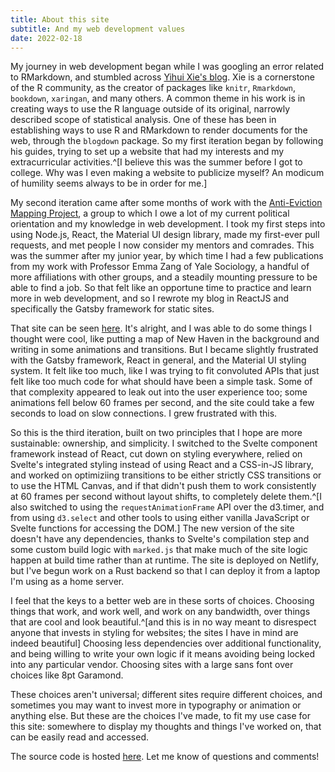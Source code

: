 ```yaml
---
title: About this site
subtitle: And my web development values
date: 2022-02-18
---
```


My journey in web development began while I was googling an
error related to RMarkdown, and stumbled across
[Yihui Xie's blog](https://yihui.org/). Xie is a cornerstone
of the R community, as the creator of packages like `knitr`,
`Rmarkdown`, `bookdown`, `xaringan`, and many others. A
common theme in his work is in creating ways to use the R
language outside of its original, narrowly described scope
of statistical analysis. One of these has been in
establishing ways to use R and RMarkdown to render documents
for the web, through the `blogdown` package. So my first
iteration began by following his guides, trying to set up a
website that had my interests and my extracurricular
activities.^[I believe this was the summer before I got to
college. Why was I even making a website to publicize
myself? An modicum of humility seems always to be in order
for me.]

My second iteration came after some months of work with the
[Anti-Eviction Mapping Project](https://antievictionmap.com),
a group to which I owe a lot of my current political
orientation and my knowledge in web development. I took my
first steps into using Node.js, React, the Material UI
design library, made my first-ever pull requests, and met
people I now consider my mentors and comrades. This was the
summer after my junior year, by which time I had a few
publications from my work with Professor Emma Zang of Yale
Sociology, a handful of more affiliations with other groups,
and a steadily mounting pressure to be able to find a job.
So that felt like an opportune time to practice and learn
more in web development, and so I rewrote my blog in ReactJS
and specifically the Gatsby framework for static sites.

That site can be seen
[here](https://617ab20f5f8a2b0007cd3ac0--nathankimname.netlify.app).
It's alright, and I was able to do some things I thought
were cool, like putting a map of New Haven in the background
and writing in some animations and transitions. But I became
slightly frustrated with the Gatsby framework, React in
general, and the Material UI styling system. It felt like
too much, like I was trying to fit convoluted APIs that just
felt like too much code for what should have been a simple
task. Some of that complexity appeared to leak out into the
user experience too; some animations fell below 60 frames
per second, and the site could take a few seconds to load on
slow connections. I grew frustrated with this.

So this is the third iteration, built on two principles that
I hope are more sustainable: ownership, and simplicity. I
switched to the Svelte component framework instead of React,
cut down on styling everywhere, relied on Svelte's
integrated styling instead of using React and a CSS-in-JS
library, and worked on optimiziing transitions to be either
strictly CSS transitions or to use the HTML Canvas, and if
that didn't push them to work consistently at 60 frames per
second without layout shifts, to completely delete them.^[I
also switched to using the `requestAnimationFrame` API over
the d3.timer, and from using `d3.select` and other tools to
using either vanilla JavaScript or Svelte functions for
accessing the DOM.] The new version of the site doesn't have
any dependencies, thanks to Svelte's compilation step and
some custom build logic with `marked.js` that make much of
the site logic happen at build time rather than at runtime.
The site is deployed on Netlify, but I've begun work on a
Rust backend so that I can deploy it from a laptop I'm using
as a home server.

I feel that the keys to a better web are in these sorts of
choices. Choosing things that work, and work well, and work
on any bandwidth, over things that are cool and look
beautiful.^[and this is in no way meant to disrespect anyone
that invests in styling for websites; the sites I have in
mind are indeed beautiful] Choosing less dependencies over
additional functionality, and being willing to write your
own logic if it means avoiding being locked into any
particular vendor. Choosing sites with a large sans font
over choices like 8pt Garamond.

These choices aren't universal; different sites require
different choices, and sometimes you may want to invest more
in typography or animation or anything else. But these are
the choices I've made, to fit my use case for this site:
somewhere to display my thoughts and things I've worked on,
that can be easily read and accessed.

The source code is hosted
[here](https://github.com/18kimn/blog). Let me know of
questions and comments!

